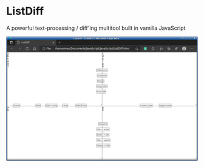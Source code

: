 # ListDiff
A powerful text-processing / diff'ing multitool built in vamilla JavaScript


<img src="ListDiff.png" />

